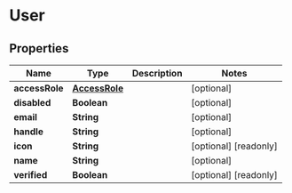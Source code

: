 

# User

## Properties

Name | Type | Description | Notes
------------ | ------------- | ------------- | -------------
**accessRole** | [**AccessRole**](AccessRole.md) |  |  [optional]
**disabled** | **Boolean** |  |  [optional]
**email** | **String** |  |  [optional]
**handle** | **String** |  |  [optional]
**icon** | **String** |  |  [optional] [readonly]
**name** | **String** |  |  [optional]
**verified** | **Boolean** |  |  [optional] [readonly]




